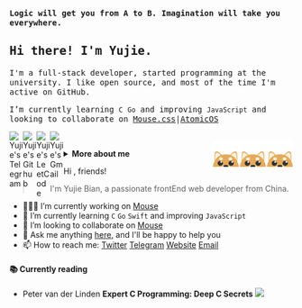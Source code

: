 <p>
    <samp>
        <strong>Logic will get you from A to B. Imagination will take you everywhere.</strong>
    </samp>
</p>
<h2>
    <samp>Hi there! I'm Yujie.</samp>
</h2>
<p>
    <samp>
        I'm a full-stack developer, started programming at the university. I like open
        source, and most of the time I'm active on GitHub.
    </samp>
</p>
<p>
    <samp>
        I’m currently learning <code>C</code> <code>Go</code> and improving <code>JavaScript</code> and looking to collaborate on <a href="https://github.com/isArtJay/Mouse">Mouse.css</a>|<a href="https://github.com/isArtJay/AtomicOS">AtomicOS</a>
    </samp>
</p>
<p>
    <a href="https://t.me/yj_bian">
        <img alt="Yujie's Telegram" align="left" width="24px" src="https://cdn.jsdelivr.net/npm/simple-icons@v3/icons/telegram.svg"/>
    </a>
    <a href="https://github.com/isArtJay">
        <img alt="Yujie's Github" align="left" width="24px" src="https://cdn.jsdelivr.net/npm/simple-icons@v3/icons/github.svg"/>
    </a>
    <a href="https://leetcode-cn.com/u/yj_bian">
        <img alt="Yujie's LeetCode" align="left" width="24px" src="https://cdn.jsdelivr.net/npm/simple-icons@v3/icons/leetcode.svg"/>
    </a>
    <a href="mailto:artjay.code@gmail.com">
        <img alt="Yujie's Gmail" align="left" width="24px" src="https://cdn.jsdelivr.net/npm/simple-icons@v3/icons/gmail.svg"/>
    </a>
    <br/>
    <img align="right" width="48px" src="https://github.com/kallydev/kallydev/raw/main/images/shiba.png"/>
    <img align="right" width="48px" src="https://github.com/kallydev/kallydev/raw/main/images/shiba.png"/>
    <img align="right" width="48px" src="https://github.com/kallydev/kallydev/raw/main/images/shiba.png"/>
</p>


<details>
    <summary>
        <b>More about me</b>
    </summary>
[![](https://github.com/kallydev/kallydev/blob/main/images/banner.png)](https://kallydev.com)

<h3 align="center">Languages</h3>
<p align="center">
    <img alt="Go" src="https://img.shields.io/badge/-Go-00ADD8?style=for-the-badge&logo=Go&logoColor=fff"/>
    <img alt="Kotlin" src="https://img.shields.io/badge/-Kotlin-0095D5?style=for-the-badge&logo=Kotlin&logoColor=fff"/>
    <img alt="Java" src="https://img.shields.io/badge/-Java-007396?style=for-the-badge&logo=Java&logoColor=fff"/>
    <img alt="TypeScript" src="https://img.shields.io/badge/-TypeScript-007ACC?style=for-the-badge&logo=TypeScript&logoColor=fff"/>
    <img alt="Rust" src="https://img.shields.io/badge/-Rust-000?style=for-the-badge&logo=Rust&logoColor=fff"/>
    <img alt="Python" src="https://img.shields.io/badge/-Python-3776AB?style=for-the-badge&logo=Python&logoColor=fff"/>
    <img alt="C++" src="https://img.shields.io/badge/-C++-00599C?style=for-the-badge&logo=C%2B%2B&logoColor=fff"/>
    <img alt="GNU Bash" src="https://img.shields.io/badge/-GNU%20Bash-4EAA25?style=for-the-badge&logo=GNU%20Bash&logoColor=fff"/>
    <img alt="Dart" src="https://img.shields.io/badge/-Dart-0175C2?style=for-the-badge&logo=Dart&logoColor=fff"/>
</p>

```typescript
const kallydev = {
    pronouns: ["He", "Him"],
    hobby: ["Coffee", "Programming", "Music", "Painting"],
    languages: ["Go", "Kotlin", "TypeScript", "Python", 'Java', 'Rust', 'C++', "Bash", "Dart"],
    technologyStack: {
        mobile: {
            android: ["Android X", "Flutter"],
        },
        frontend: {
            javascript: ["React", "Angular", "Vue", "Electron"],
            css: ["Material UI", "Vuetify", "Angular Material", "Bootstrap"],
        },
        backend: {
            framework: {
                golang: ["Echo", "Go Kit"],
                kotlin: ["Ktor", "Spring Boot"],
                python: ["Flask"],
            },
            databases: ["PostgreSQL", "Redis", "MariaDB"],
            devops: ["Docker", "Kubernetes", "Nginx"],
            microservice: {
                protocol: ["RESTful", "gRPC"],
                messageQueues: ["RabbitMQ"],
            },
        },
        systems: ["Ubuntu", "Windows Server", "iOS", "Android"],
        editors: ["JetBrains Tools", "Visual Studio Code", "Vim"],
    }
}
```
<h3 align="center">Friends</h3>
<p align="center">Friendship lasts forever</p>
<table>
    <tbody>
    <tr>
        <td align="center" valign="middle">
            <a href="https://github.com/Orochi4268" target="_blank">
                <img width="96px" src="https://avatars1.githubusercontent.com/u/18334835?s=100&v=4">
                <span>Orochi4268</span>
            </a>
        </td>
        <td align="center" valign="middle">
            <a href="https://github.com/ShiinaOrez" target="_blank">
                <img width="96px" src="https://avatars3.githubusercontent.com/u/31346916?s=100&v=4">
                <span>ShiinaOrez</span>
            </a>
        </td>
        <td align="center" valign="middle">
            <a href="https://github.com/kekeimiku" target="_blank">
                <img width="96px" src="https://avatars0.githubusercontent.com/u/36557882?s=100&v=4">
                <span>kekeimiku</span>
            </a>
        </td>
        <td align="center" valign="middle">
            <a href="https://github.com/CloverGit" target="_blank">
                <img width="96px" src="https://avatars0.githubusercontent.com/u/22031498?s=100&v=4">
                <span>CloverGit</span>
            </a>
        </td>
        <td align="center" valign="middle">
            <a href="https://github.com/likeyuno" target="_blank">
                <img width="96px" src="https://avatars2.githubusercontent.com/u/53492161?s=100&v=4">
                <span>likeyuno</span>
            </a>
        </td>
        <td align="center" valign="middle">
            <a href="https://github.com/c4dr01d" target="_blank">
                <img width="96px" src="https://avatars2.githubusercontent.com/u/50952350?s=100&v=4">
                <span>c4dr01d</span>
            </a>
        </td>
    </tr>
    </tbody>
</table>

<p align="right">
    Designed with :heart: by <a href="https://github.com/kallydev" target="_blank">KallyDev</a>.
</p>
</details>

Hi , friends! 

> I'm Yujie Bian, a passionate frontEnd web developer from China. 

- 👨🏽‍💻 I’m currently working on [Mouse](<https://github.com/isArtJay/Mouse>)
- 🌱 I’m currently learning `C` `Go` `Swift` and improving `JavaScript`
- 🤝 I’m looking to collaborate on [Mouse](<https://github.com/isArtJay/Mouse>)
- 💬 Ask me anything [here](<https://github.com/isArtJay/isArtJay/issues/1>), and I'll be happy to help you
- 📫 How to reach me: [Twitter](https://twitter.com/yj_bian) [Telegram](https://t.me/yj_bian) [Website](https://www.lien.run/) [Email](mailto:bianyujie@lien.run)

#### 📚 Currently reading

- Peter van der Linden **Expert C Programming: Deep C Secrets** <a target="_blank" href="https://www.goodreads.com/book/show/198207.Expert_C_Programming"><img src="https://image.flaticon.com/icons/svg/25/25284.svg" width="14" /></a>





